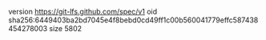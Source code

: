 version https://git-lfs.github.com/spec/v1
oid sha256:6449403ba2bd7045e4f8bebd0cd49ff1c00b560041779effc587438454278003
size 5802
